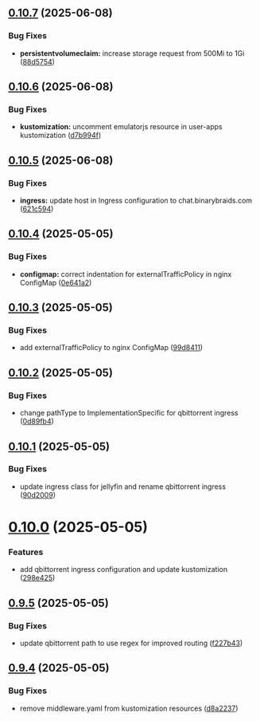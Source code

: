 ## [0.10.7](https://github.com/binary-braids/kubernetes-homelab/compare/v0.10.6...v0.10.7) (2025-06-08)


### Bug Fixes

* **persistentvolumeclaim:** increase storage request from 500Mi to 1Gi ([88d5754](https://github.com/binary-braids/kubernetes-homelab/commit/88d5754d4385456204b9d0e8012f0bf4c56c51a1))



## [0.10.6](https://github.com/binary-braids/kubernetes-homelab/compare/v0.10.5...v0.10.6) (2025-06-08)


### Bug Fixes

* **kustomization:** uncomment emulatorjs resource in user-apps kustomization ([d7b994f](https://github.com/binary-braids/kubernetes-homelab/commit/d7b994f70f72bccd7b02b1a99f27fbbdb1272f22))



## [0.10.5](https://github.com/binary-braids/kubernetes-homelab/compare/v0.10.4...v0.10.5) (2025-06-08)


### Bug Fixes

* **ingress:** update host in Ingress configuration to chat.binarybraids.com ([621c594](https://github.com/binary-braids/kubernetes-homelab/commit/621c594de553b4e9297da604cdd59e7a985cc40a))



## [0.10.4](https://github.com/binary-braids/kubernetes-homelab/compare/v0.10.3...v0.10.4) (2025-05-05)


### Bug Fixes

* **configmap:** correct indentation for externalTrafficPolicy in nginx ConfigMap ([0e641a2](https://github.com/binary-braids/kubernetes-homelab/commit/0e641a241843b2b58af0a33b8c76e7f15905fb1d))



## [0.10.3](https://github.com/binary-braids/kubernetes-homelab/compare/v0.10.2...v0.10.3) (2025-05-05)


### Bug Fixes

* add externalTrafficPolicy to nginx ConfigMap ([99d8411](https://github.com/binary-braids/kubernetes-homelab/commit/99d841122531b74e8459ecdcf1aadb6095d0a5cf))



## [0.10.2](https://github.com/binary-braids/kubernetes-homelab/compare/v0.10.1...v0.10.2) (2025-05-05)


### Bug Fixes

* change pathType to ImplementationSpecific for qbittorrent ingress ([0d89fb4](https://github.com/binary-braids/kubernetes-homelab/commit/0d89fb423e58696b300e8d1e90b227564c9965cc))



## [0.10.1](https://github.com/binary-braids/kubernetes-homelab/compare/v0.10.0...v0.10.1) (2025-05-05)


### Bug Fixes

* update ingress class for jellyfin and rename qbittorrent ingress ([90d2009](https://github.com/binary-braids/kubernetes-homelab/commit/90d2009e536749412013645f0b2021ecde999b0d))



# [0.10.0](https://github.com/binary-braids/kubernetes-homelab/compare/v0.9.5...v0.10.0) (2025-05-05)


### Features

* add qbittorrent ingress configuration and update kustomization ([298e425](https://github.com/binary-braids/kubernetes-homelab/commit/298e4257d4e488762b4677e4ea967410fa2aefef))



## [0.9.5](https://github.com/binary-braids/kubernetes-homelab/compare/v0.9.4...v0.9.5) (2025-05-05)


### Bug Fixes

* update qbittorrent path to use regex for improved routing ([f227b43](https://github.com/binary-braids/kubernetes-homelab/commit/f227b43d060dc6e81596a7704178e824de7380e9))



## [0.9.4](https://github.com/binary-braids/kubernetes-homelab/compare/v0.9.3...v0.9.4) (2025-05-05)


### Bug Fixes

* remove middleware.yaml from kustomization resources ([d8a2237](https://github.com/binary-braids/kubernetes-homelab/commit/d8a22370104fef76f456e988817ab864322f562a))



